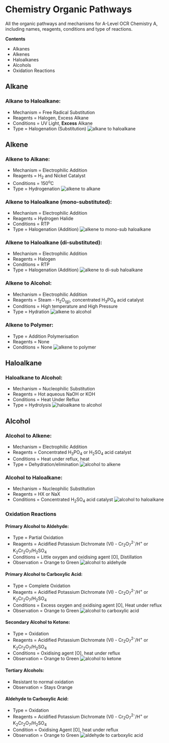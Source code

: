 # Chemistry Organic Pathways
All the organic pathways and mechanisms for A-Level OCR Chemistry A, including names, reagents, conditions and type of reactions.

**Contents**
- Alkanes
- Alkenes
- Haloalkanes
- Alcohols
- Oxidation Reactions

## Alkane
### Alkane to Haloalkane:
  - Mechanism = Free Radical Substitution
  - Reagents = Halogen, Excess Alkane
  - Conditions = UV Light, **Excess** Alkane
  - Type = Halogenation (Substitution)
 ![alkane to haloalkane](https://user-images.githubusercontent.com/59362676/93669703-d9d26b00-fa8d-11ea-8870-86e8b0087468.jpg)
 
## Alkene 
### Alkene to Alkane:
  - Mechanism = Electrophilic Addition
  - Reagents = H<sub>2</sub> and Nickel Catalyst
  - Conditions = 150<sup>o</sup>C
  - Type = Hydrogenation
  ![alkene to alkane](https://user-images.githubusercontent.com/59362676/93669727-169e6200-fa8e-11ea-946c-2946c99efecb.jpg)
  
### Alkene to Haloalkane (mono-substituted):
  - Mechanism = Electrophilic Addition
  - Reagents = Hydrogen Halide
  - Conditions = RTP
  - Type =  Halogenation (Addition)
  ![alkene to mono-sub haloalkane](https://user-images.githubusercontent.com/59362676/93669741-2cac2280-fa8e-11ea-987b-ffcf2a9ebf51.jpg)
  
### Alkene to Haloalkane (di-substituted):
  - Mechanism = Electrophilic Addition
  - Reagents = Halogen
  - Conditions = RTP
  - Type = Halogenation (Addition)
  ![alkene to di-sub haloalkane](https://user-images.githubusercontent.com/59362676/93669749-39c91180-fa8e-11ea-9f83-28685ea3e789.jpg)
  
### Alkene to Alcohol:
  - Mechanism = Electrophilic Addition
  - Reagents = Steam - H<sub>2</sub>O<sub>(g)</sub>, concentrated H<sub>3</sub>PO<sub>4</sub> acid catalyst
  - Conditions = High temperature and High Pressure
  - Type = Hydration
  ![alkene to alcohol](https://user-images.githubusercontent.com/59362676/93669788-65e49280-fa8e-11ea-9c4b-1c7c35176270.jpg)
  
### Alkene to Polymer:
  - Type = Addition Polymerisation
  - Reagents = None
  - Conditions = None
  ![alkene to polymer](https://user-images.githubusercontent.com/59362676/93669775-5ebd8480-fa8e-11ea-80fc-62a7097134af.jpg)
  
## Haloalkane
### Haloalkane to Alcohol:
  - Mechanism = Nucleophilic Substitution
  - Reagents = Hot aqueous NaOH or KOH
  - Conditions = Heat Under Reflux
  - Type = Hydrolysis
  ![haloalkane to alcohol](https://user-images.githubusercontent.com/59362676/93669779-63823880-fa8e-11ea-9fe4-58eabe86ba82.jpg)
  
## Alcohol
### Alcohol to Alkene:
  - Mechanism = Electrophilic Addition
  - Reagents = Concentrated H<sub>3</sub>PO<sub>4</sub> or H<sub>2</sub>SO<sub>4</sub> acid catalyst
  - Conditions = Heat under reflux, heat
  - Type = Dehydration/elimination
  ![alcohol to alkene](https://user-images.githubusercontent.com/59362676/93669781-641acf00-fa8e-11ea-8431-e9aa262538da.jpg)

### Alcohol to Haloalkane:
  - Mechanism = Nucleophilic Substitution
  - Reagents = HX or NaX
  - Conditions = Concentrated H<sub>2</sub>SO<sub>4</sub> acid catalyst
  ![alcohol to haloalkane](https://user-images.githubusercontent.com/59362676/93669783-64b36580-fa8e-11ea-82c9-f27f80623555.jpg)
  
### Oxidation Reactions
#### Primary Alcohol to Aldehyde:
  - Type = Partial Oxidation
  - Reagents =  Acidified Potassium Dichromate (VI) - Cr<sub>2</sub>O<sub>7</sub><sup>2-</sup>/H<sup>+</sup> or K<sub>2</sub>Cr<sub>2</sub>O<sub>7</sub>/H<sub>2</sub>SO<sub>4</sub>
  - Conditions = Little oxygen and oxidising agent [O], Distillation
  - Observation = Orange to Green
  ![alcohol to aldehyde](https://user-images.githubusercontent.com/59362676/93669780-641acf00-fa8e-11ea-966e-95a614d2df8a.jpg)
  
#### Primary Alcohol to Carboxylic Acid:
  - Type = Complete Oxidation
  - Reagents =  Acidified Potassium Dichromate (VI) - Cr<sub>2</sub>O<sub>7</sub><sup>2-</sup>/H<sup>+</sup> or K<sub>2</sub>Cr<sub>2</sub>O<sub>7</sub>/H<sub>2</sub>SO<sub>4</sub>
  - Conditions = Excess oxygen and oxidising agent [O], Heat under reflux
  - Observation = Orange to Green
  ![alcohol to carboxylic acid](https://user-images.githubusercontent.com/59362676/93669782-64b36580-fa8e-11ea-9084-d495cd0a9915.jpg)
  
#### Secondary Alcohol to Ketone:
  - Type = Oxidation
  - Reagents =  Acidified Potassium Dichromate (VI) - Cr<sub>2</sub>O<sub>7</sub><sup>2-</sup>/H<sup>+</sup> or K<sub>2</sub>Cr<sub>2</sub>O<sub>7</sub>/H<sub>2</sub>SO<sub>4</sub>
  - Conditions = Oxidising agent [O], heat under reflux
  - Observation = Orange to Green
  ![alcohol to ketone](https://user-images.githubusercontent.com/59362676/93669785-654bfc00-fa8e-11ea-964b-7a8ee9a941cc.jpg)
  
#### Tertiary Alcohols:
  - Resistant to normal oxidation
  - Observation = Stays Orange
  
#### Aldehyde to Carboxylic Acid:
  - Type = Oxidation
  - Reagents =  Acidified Potassium Dichromate (VI) - Cr<sub>2</sub>O<sub>7</sub><sup>2-</sup>/H<sup>+</sup> or K<sub>2</sub>Cr<sub>2</sub>O<sub>7</sub>/H<sub>2</sub>SO<sub>4</sub>
  - Condition = Oxidising Agent [O], heat under reflux
  - Observation = Orange to Green
  ![aldehyde to carboxylic acid](https://user-images.githubusercontent.com/59362676/93669786-654bfc00-fa8e-11ea-856b-46269ccc07c6.jpg)
